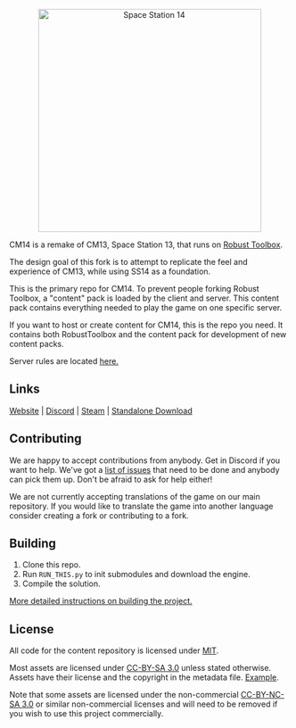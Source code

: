 <p align="center"> <img alt="Space Station 14" width="400" height="400" src="https://github.com/CM-14/CM-14/assets/121047731/46f1dcad-1714-41b6-a9e9-7db7b440e466" /></p>

CM14 is a remake of CM13, Space Station 13, that runs on [Robust Toolbox](https://github.com/space-wizards/RobustToolbox).

The design goal of this fork is to attempt to replicate the feel and experience of CM13, while using SS14 as a foundation.

This is the primary repo for CM14. To prevent people forking Robust Toolbox, a "content" pack is loaded by the client and server. This content pack contains everything needed to play the game on one specific server.

If you want to host or create content for CM14, this is the repo you need. It contains both RobustToolbox and the content pack for development of new content packs.

Server rules are located [here.](https://github.com/CM-14/CM-14/blob/master/Resources/ServerInfo/CMRules.txt)

## Links

[Website](https://spacestation14.io/) | [Discord](https://discord.gg/mjpJk2ueDY) | [Steam](https://store.steampowered.com/app/1255460/Space_Station_14/) | [Standalone Download](https://spacestation14.io/about/nightlies/)

## Contributing

We are happy to accept contributions from anybody. Get in Discord if you want to help. We've got a [list of issues](https://github.com/QuietlyWhisper/CM14/issues) that need to be done and anybody can pick them up. Don't be afraid to ask for help either!

We are not currently accepting translations of the game on our main repository. If you would like to translate the game into another language consider creating a fork or contributing to a fork.

## Building

1. Clone this repo.
2. Run `RUN_THIS.py` to init submodules and download the engine.
3. Compile the solution.

[More detailed instructions on building the project.](https://docs.spacestation14.com/en/general-development/setup.html)

## License

All code for the content repository is licensed under [MIT](https://github.com/space-wizards/space-station-14/blob/master/LICENSE.TXT).

Most assets are licensed under [CC-BY-SA 3.0](https://creativecommons.org/licenses/by-sa/3.0/) unless stated otherwise. Assets have their license and the copyright in the metadata file. [Example](https://github.com/space-wizards/space-station-14/blob/master/Resources/Textures/Objects/Tools/crowbar.rsi/meta.json).

Note that some assets are licensed under the non-commercial [CC-BY-NC-SA 3.0](https://creativecommons.org/licenses/by-nc-sa/3.0/) or similar non-commercial licenses and will need to be removed if you wish to use this project commercially.
